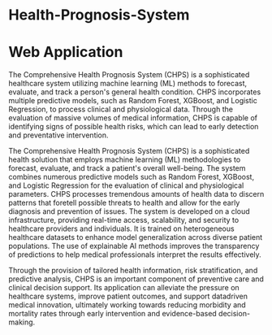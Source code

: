 # Health-Prognosis-System
# Web Application
The Comprehensive Health Prognosis System (CHPS) is a sophisticated healthcare system utilizing machine learning (ML) methods to forecast, evaluate, and track a person's general health condition. CHPS incorporates multiple predictive models, such as Random Forest, XGBoost, and Logistic Regression, to process clinical and physiological data. Through the evaluation of massive volumes of medical information, CHPS is capable of identifying signs of possible health risks, which can lead to early detection and preventative intervention. 

The Comprehensive Health Prognosis System (CHPS) is a sophisticated health solution that employs machine learning (ML) methodologies to forecast, evaluate, and track a patient's overall well-being. The system combines numerous predictive models such as Random Forest, XGBoost, and Logistic Regression for the evaluation of clinical and physiological parameters. CHPS processes tremendous amounts of health data to discern patterns that foretell possible threats to health and allow for the early diagnosis and prevention of issues. The system is developed on a cloud infrastructure, providing real-time access, scalability, and security to healthcare providers and individuals. It is trained on heterogeneous healthcare datasets to enhance model generalization across diverse patient populations. The use of explainable AI methods improves the transparency of predictions to help medical professionals interpret the results effectively.

Through the provision of tailored health information, risk stratification, and predictive analysis, CHPS is an important component of preventive care and clinical decision support. Its application can alleviate the  pressure on healthcare systems, improve patient outcomes, and support datadriven medical innovation, ultimately working towards reducing morbidity and mortality rates through early intervention and evidence-based decision-making. 
